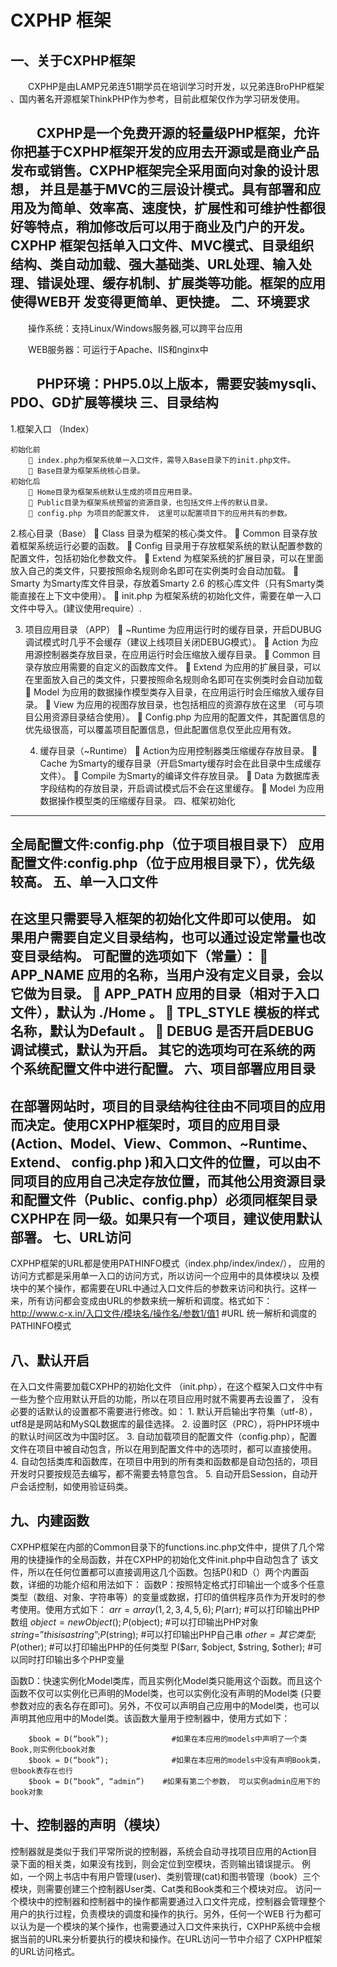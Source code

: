 CXPHP 框架
=============


一、关于CXPHP框架
----------------
　　CXPHP是由LAMP兄弟连51期学员在培训学习时开发，以兄弟连BroPHP框架 、国内著名开源框架ThinkPHP作为参考，目前此框架仅作为学习研发使用。

　　CXPHP是一个免费开源的轻量级PHP框架，允许你把基于CXPHP框架开发的应用去开源或是商业产品发布或销售。CXPHP框架完全采用面向对象的设计思想，
并且是基于MVC的三层设计模式。具有部署和应用及为简单、效率高、速度快，扩展性和可维护性都很好等特点，稍加修改后可以用于商业及门户的开发。CXPHP
框架包括单入口文件、MVC模式、目录组织结构、类自动加载、强大基础类、URL处理、输入处理、错误处理、缓存机制、扩展类等功能。框架的应用使得WEB开
发变得更简单、更快捷。
二、环境要求
----------------
　　操作系统：支持Linux/Windows服务器,可以跨平台应用

　　WEB服务器：可运行于Apache、IIS和nginx中

　　PHP环境：PHP5.0以上版本，需要安装mysqli、PDO、GD扩展等模块
三、目录结构
----------------
1.框架入口 （Index）

    初始化前
         index.php为框架系统单一入口文件，需导入Base目录下的init.php文件。
         Base目录为框架系统核心目录。
    初始化后
         Home目录为框架系统默认生成的项目应用目录。
         Public目录为框架系统预留的资源目录，也包括文件上传的默认目录。
         config.php 为项目的配置文件， 这里可以配置项目下的应用共有的参数。

2.核心目录（Base）
     Class 目录为框架的核心类文件。
     Common 目录存放着框架系统运行必要的函数。
     Config 目录用于存放框架系统的默认配置参数的配置文件，包括初始化参数文件。
     Extend 为框架系统的扩展目录，可以在里面放入自己的类文件，只要按照命名规则命名即可在实例类时会自动加载。
     Smarty 为Smarty库文件目录，存放着Smarty 2.6 的核心库文件（只有Smarty类能直接在上下文中使用）。
     init.php 为框架系统的初始化文件，需要在单一入口文件中导入。(建议使用require）.

3. 项目应用目录 （APP）
     ~Runtime 为应用运行时的缓存目录，开启DUBUG调试模式时几乎不会缓存（建议上线项目关闭DEBUG模式）。
     Action 为应用源控制器类存放目录，在应用运行时会压缩放入缓存目录。
     Common 目录存放应用需要的自定义的函数库文件。
     Extend 为应用的扩展目录，可以在里面放入自己的类文件，只要按照命名规则命名即可在实例类时会自动加载
     Model 为应用的数据操作模型类存入目录，在应用运行时会压缩放入缓存目录。
     View 为应用的视图存放目录，也包括相应的资源存放在这里 （可与项目公用资源目录结合使用）。
     Config.php 为应用的配置文件，其配置信息的优先级很高，可以覆盖项目配置信息，但此配置信息仅至此应用有效。

    4. 缓存目录（~Runtime）
         Action为应用控制器类压缩缓存存放目录。
         Cache 为Smarty的缓存目录（开启Smarty缓存时会在此目录中生成缓存文件）。
         Compile 为Smarty的编译文件存放目录。
         Data 为数据库表字段结构的存放目录，开启调试模式后不会在这里缓存。
         Model 为应用数据操作模型类的压缩缓存目录。
四、框架初始化
----------------
全局配置文件:config.php（位于项目根目录下）
应用配置文件:config.php（位于应用根目录下），优先级较高。
五、单一入口文件
----------------
 
在这里只需要导入框架的初始化文件即可以使用。
如果用户需要自定义目录结构，也可以通过设定常量也改变目录结构。
可配置的选项如下（常量）：
     APP_NAME      应用的名称，当用户没有定义目录，会以它做为目录。
     APP_PATH      应用的目录（相对于入口文件），默认为 ./Home 。
     TPL_STYLE     模板的样式名称，默认为Default 。
     DEBUG         是否开启DEBUG调试模式，默认为开启。
其它的选项均可在系统的两个系统配置文件中进行配置。
六、项目部署应用目录
----------------
在部署网站时，项目的目录结构往往由不同项目的应用而决定。使用CXPHP框架时，项目的应用目录(Action、Model、View、Common、~Runtime、Extend、
config.php )和入口文件的位置，可以由不同项目的应用自己决定存放位置，而其他公用资源目录和配置文件（Public、config.php）必须同框架目录CXPHP在
同一级。如果只有一个项目，建议使用默认部署。
七、URL访问
----------------
CXPHP框架的URL都是使用PATHINFO模式（index.php/index/index/）， 应用的访问方式都是采用单一入口的访问方式，所以访问一个应用中的具体模块以
及模块中的某个操作，都需要在URL中通过入口文件后的参数来访问和执行。这样一来，所有访问都会变成由URL的参数来统一解析和调度。格式如下：
    http://www.c-x.in/入口文件/模块名/操作名/参数1/值1 
    #URL 统一解析和调度的PATHINFO模式

八、默认开启
----------------
在入口文件需要加载CXPHP的初始化文件 （init.php），在这个框架入口文件中有一些为整个应用默认开启的功能，所以在项目应用时就不需要再去设置了，
没有必要的话默认的设置都不需要进行修改。如：
    1. 默认开启输出字符集（utf-8），utf8是是网站和MySQL数据库的最佳选择。 
    2. 设置时区（PRC），将PHP环境中的默认时间区改为中国时区。
    3. 自动加载项目的配置文件（config.php），配置文件在项目中被自动包含，所以在用到配置文件中的选项时，都可以直接使用。
    4. 自动包括类库和函数库，在项目中用到的所有类和函数都是自动包括的，项目开发时只要按规范去编写，都不需要去特意包含。
    5. 自动开启Session，自动开户会话控制，如使用验证码类。

九、内建函数
----------------
CXPHP框架在内部的Common目录下的functions.inc.php文件中，提供了几个常用的快捷操作的全局函数，并在CXPHP的初始化文件init.php中自动包含了
该文件，所以在任何位置都可以直接调用这几个函数。包括P()和D（）两个内置函数，详细的功能介绍和用法如下：
函数P：按照特定格式打印输出一个或多个任意类型（数组、对象、字符串等）的变量或数据，打印的值供程序员作为开发时的参考使用。使用方式如下：
        $arr=array(1,2,3,4,5,6);
        P($arr);                        #可以打印输出PHP数组
        $object=new Object();
        P($object);                     #可以打印输出PHP对象
        $string=”this is a string”;
        P($string);                      #可以打印输出PHP自己串
        $other=其它类型;
        P($other);                      #可以打印输出PHP的任何类型
        P($arr, $object, $string, $other);    #可以同时打印输出多个PHP变量

函数D：快速实例化Model类库，而且实例化Model类只能用这个函数。而且这个函数不仅可以实例化已声明的Model类，也可以实例化没有声明的Model类
(只要参数对应的表名存在即可)。另外，不仅可以声明自己应用中的Model类，也可以声明其他应用中的Model类。该函数大量用于控制器中，使用方式如下：

        $book = D(“book”);              #如果在本应用的models中声明了一个类Book,则实例化book对象
        $book = D(“book”);              #如果在本应用的models中没有声明Book类，但book表存在也行
        $book = D(“book”, “admin”)    #如果有第二个参数， 可以实例admin应用下的book对象

十、控制器的声明（模块）
----------------
控制器就是类似于我们平常所说的控制器，系统会自动寻找项目应用的Action目录下面的相关类，如果没有找到，则会定位到空模块，否则输出错误提示。
例如，一个网上书店中有用户管理(user)、类别管理(cat)和图书管理（book）三个模块，则需要创建三个控制器User类、Cat类和Book类和三个模块对应。 
访问一个模块中的控制器和控制器中的操作都需要通过入口文件完成，控制器会管理整个用户的执行过程，负责模块的调度和操作的执行。另外，任何一个WEB
行为都可以认为是一个模块的某个操作，也需要通过入口文件来执行，CXPHP系统中会根据当前的URL来分析要执行的模块和操作。在URL访问一节中介绍了
CXPHP框架的URL访问格式。
